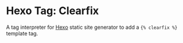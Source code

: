 # Hexo Tag: Clearfix

A tag interpreter for [Hexo](https://hexo.io) static site generator to add a `{% clearfix %}` template tag.
